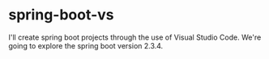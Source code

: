 # spring-boot-vs
I'll create spring boot projects through the use of Visual Studio Code.  We're going to explore the spring boot version 2.3.4.

